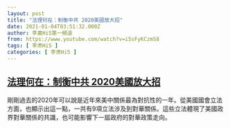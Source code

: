 ```yaml
---
layout: post
title: "法理何在：制衡中共 2020美國放大招"
date: 2021-01-04T03:51:32.000Z
author: 李肅Hi5第一頻道
from: https://www.youtube.com/watch?v=i5sFyKCzmS8
tags: [ 李肃Hi5 ]
categories: [ 李肃Hi5 ]
---
```

<!--1609732292000-->
[法理何在：制衡中共 2020美國放大招](https://www.youtube.com/watch?v=i5sFyKCzmS8)
------

<div>
剛剛過去的2020年可以說是近年來美中關係最為對抗性的一年。從美國國會立法方面，也顯示出這一點，一共有9項立法涉及到對華關係。這些立法體現了美國政界對華關係的共識，也可能影響下一屆政府的對華政策走向。
</div>
